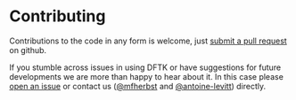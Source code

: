 # Contributing

Contributions to the code in any form is welcome,
just [submit a pull request](https://github.com/JuliaMolSim/DFTK.jl/pulls)
on github.

If you stumble across issues in using DFTK
or have suggestions for future developments
we are more than happy to hear about it.
In this case please [open an issue](https://github.com/JuliaMolSim/DFTK.jl/issues)
or contact us ([@mfherbst](https://github.com/mfherbst)
and [@antoine-levitt](https://github.com/antoine-levitt)) directly.

